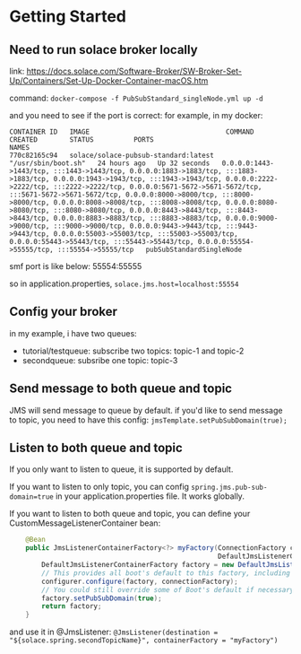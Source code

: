 # Getting Started

## Need to run solace broker locally
link:  https://docs.solace.com/Software-Broker/SW-Broker-Set-Up/Containers/Set-Up-Docker-Container-macOS.htm

command: 
```docker-compose -f PubSubStandard_singleNode.yml up -d```

and you need to see if the port is correct:
for example, in my docker:
```
CONTAINER ID   IMAGE                                  COMMAND               CREATED        STATUS          PORTS                                                                                                                                                                                                                                                                                                                                                                                                                                                                                                                                                                                                                                                                                                 NAMES
770c82165c94   solace/solace-pubsub-standard:latest   "/usr/sbin/boot.sh"   24 hours ago   Up 32 seconds   0.0.0.0:1443->1443/tcp, :::1443->1443/tcp, 0.0.0.0:1883->1883/tcp, :::1883->1883/tcp, 0.0.0.0:1943->1943/tcp, :::1943->1943/tcp, 0.0.0.0:2222->2222/tcp, :::2222->2222/tcp, 0.0.0.0:5671-5672->5671-5672/tcp, :::5671-5672->5671-5672/tcp, 0.0.0.0:8000->8000/tcp, :::8000->8000/tcp, 0.0.0.0:8008->8008/tcp, :::8008->8008/tcp, 0.0.0.0:8080->8080/tcp, :::8080->8080/tcp, 0.0.0.0:8443->8443/tcp, :::8443->8443/tcp, 0.0.0.0:8883->8883/tcp, :::8883->8883/tcp, 0.0.0.0:9000->9000/tcp, :::9000->9000/tcp, 0.0.0.0:9443->9443/tcp, :::9443->9443/tcp, 0.0.0.0:55003->55003/tcp, :::55003->55003/tcp, 0.0.0.0:55443->55443/tcp, :::55443->55443/tcp, 0.0.0.0:55554->55555/tcp, :::55554->55555/tcp   pubSubStandardSingleNode
```
smf port is like below: 55554:55555

so in application.properties, ```solace.jms.host=localhost:55554```

## Config your broker
in my example, i have two queues:
- tutorial/testqueue: subscribe two topics: topic-1 and topic-2
- secondqueue: subsribe one topic: topic-3
## Send message to both queue and topic
JMS will send message to queue by default.
if you'd like to send message to topic, you need to have this config:
```jmsTemplate.setPubSubDomain(true);```
## Listen to both queue and topic
If you only want to listen to queue, it is supported by default.

If you want to listen to only topic, you can config 
```spring.jms.pub-sub-domain=true``` in your application.properties file.
It works globally.

If you want to listen to both queue and topic, you can define your CustomMessageListenerContainer bean:
```java
    @Bean
    public JmsListenerContainerFactory<?> myFactory(ConnectionFactory connectionFactory,
                                                    DefaultJmsListenerContainerFactoryConfigurer configurer) {
        DefaultJmsListenerContainerFactory factory = new DefaultJmsListenerContainerFactory();
        // This provides all boot's default to this factory, including the message converter
        configurer.configure(factory, connectionFactory);
        // You could still override some of Boot's default if necessary.
        factory.setPubSubDomain(true);
        return factory;
    }
```
and use it in @JmsListener:
```@JmsListener(destination = "${solace.spring.secondTopicName}", containerFactory = "myFactory")```